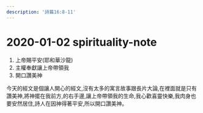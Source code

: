 ```yaml
---
description: '詩篇16:8-11'
---
```


# 2020-01-02 spirituality-note

1. 上帝賜平安\(耶和華沙龍\)
2. 主權奉獻讓上帝帶領我
3. 開口讚美神

今天的經文是個讓人開心的經文,沒有太多的寓言故事跟長片大論,在裡面就是只有讚美神,將神擺在我前方,的右手邊,讓上帝帶領我的生命,我心歡喜靈快樂,我肉身也要安然居住,詩人在因神得著平安,所以開口讚美神。

